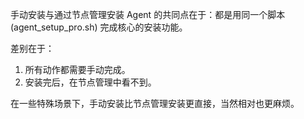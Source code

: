 
手动安装与通过节点管理安装 Agent 的共同点在于：都是用同一个脚本 (agent_setup_pro.sh) 完成核心的安装功能。

差别在于：
1. 所有动作都需要手动完成。
2. 安装完后，在节点管理中看不到。

在一些特殊场景下，手动安装比节点管理安装更直接，当然相对也更麻烦。

